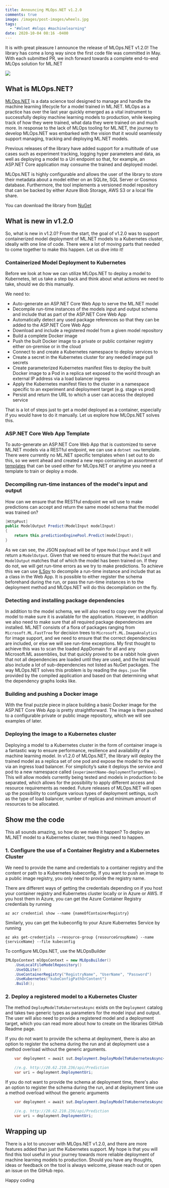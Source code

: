 ```yaml
---
title: Announcing MLOps.NET v1.2.0
comments: true
image: /images/post-images/wheels.jpg
tags:
  - "#mlnet #mlops #machinelearning"
date: 2020-10-04 08:16 -0400
---
```

It is with great pleasure I announce the release of MLOps.NET v1.2.0! The library has come a long way since the first code file was committed in May. With each submitted PR, we inch forward towards a complete end-to-end MLOps solution for ML.NET

![](/images/post-images/wheels.jpg)

## What is MLOps.NET?

[MLOps.NET](https://github.com/aslotte/MLOps.NET) is a data science tool designed to manage and handle the machine learning lifecycle for a model trained in ML.NET. MLOps as a practice has over the last year quickly emerged as a vital instrument to successfully deploy machine learning models to production, while keeping track of how they were trained, what data they were trained on and much more.
In response to the lack of MLOps tooling for ML.NET, the journey to develop MLOps.NET was embarked with the vision that it would seamlessly support managing, tracking and deploying ML.NET models.

Previous releases of the library have added support for a multitude of use cases such as experiment tracking, logging hyper parameters and data, as well as deploying a model to a Uri endpoint so that, for example, an ASP.NET Core application may consume the trained and deployed model. 

MLOps.NET is highly configurable and allows the user of the library to store their metadata about a model either on an SQLite, SQL Server or Cosmos database. Furthermore, the tool implements a versioned model repository that can be backed by either Azure Blob Storage, AWS S3 or a local file share. 

You can download the library from [NuGet](https://www.nuget.org/packages/MLOps.NET/)

## What is new in v1.2.0

So, what is new in v1.2.0? From the start, the goal of v1.2.0 was to support containerized model deployment of ML.NET models to a Kubernetes cluster, ideally with one line of code. There were a lot of moving parts that needed to come together to make this happen. Let us dive into it! 

### Containerized Model Deployment to Kubernetes

Before we look at how we can utilize MLOps.NET to deploy a model to Kubernetes, let us take a step back and think about what actions we need to take, should we do this manually.

We need to:

* Auto-generate an ASP.NET Core Web App to serve the ML.NET model
* Decompile run-time instances of the models input and output schema and include that as part of the ASP.NET Core Web App
* Automatically detect any used package references so that they can be added to the ASP.NET Core Web App
* Download and include a registered model from a given model repository
* Build a complete Docker image
* Push the built Docker image to a private or public container registry either on-premise or in the cloud
* Connect to and create a Kubernetes namespace to deploy services to
* Create a secret in the Kubernetes cluster for any needed image pull secrets
* Create parameterized Kubernetes manifest files to deploy the built Docker image to a Pod in a replica set exposed to the world through an external IP address via a load balancer ingress 
* Apply the Kubernetes manifest files to the cluster in a namespace specific to an experiment and deployment target (e.g. stage vs prod)
* Persist and return the URL to which a user can access the deployed service

That is a lot of steps just to get a model deployed as a container, especially if you would have to do it manually. Let us explore how MLOps.NET solves this.

### ASP.NET Core Web App Template

To auto-generate an ASP.NET Core Web App that is customized to serve ML.NET models via a RESTful endpoint, we can use a `dotnet new` template. There were currently no ML.NET specific templates when I set out to do this, so we went ahead and created a new repo containing an assortment of [templates](https://github.com/aslotte/ML.NET.Templates) that can be used either for MLOps.NET or anytime you need a template to train or deploy a mode. 

### Decompiling run-time instances of the model's input and output

How can we ensure that the RESTful endpoint we will use to make predictions can accept and return the same model schema that the model was trained on?

```csharp
[HttpPost]
public ModelOutput Predict(ModelInput modelInput)
{
    return this.predictionEnginePool.Predict(modelInput);
}
```

As we can see, the JSON payload will be of type `ModelInput` and it will return a `ModelOutput`. Given that we need to ensure that the `ModelInput` and `ModelOutput` matches that of which the model has been trained on. If they do not, we will get run-time errors as we try to make predictions. To achieve this we can use [ILSpy](https://github.com/icsharpcode/ILSpy) to decompile a run-time instance and include that as a class in the Web App. It is possible to either register the schema beforehand during the run, or pass the run-time instances in to the deployment method and MLOps.NET will do this decompilation on the fly.

### Detecting and installing package dependencies

In addition to the model schema, we will also need to copy over the physical model to make sure it is available for the application. However, in addition we also need to make sure that all required package dependencies are installed. ML.NET consists of a flora of packages ranging from `Microsoft.ML.FastTree` for decision trees to `Microsoft.ML.ImageAnalytics` for image support, and we need to ensure that the correct dependencies are included, or else we will see run-time exceptions. My first thought to achieve this was to scan the loaded AppDomain for all and any Microsoft.ML assemblies, but that quickly proved to be a rabbit hole given that not all dependencies are loaded until they are used, and the list would also include a lot of sub-dependencies not listed as NuGet packages. The way MLOps.NET solves this problem is by reading the `deps.json` file provided by the compiled application and based on that determining what the dependency graphs looks like.

### Building and pushing a Docker image

With the final puzzle piece in place building a basic Docker image for the ASP.NET Core Web App is pretty straightforward. The image is then pushed to a configurable private or public image repository, which we will see examples of later.

### Deploying the image to a Kubernetes cluster

Deploying a model to a Kubernetes cluster in the form of container image is a fantastic way to ensure performance, resilience and availability of a machine learning model. In v1.2.0 of MLOps.NET, the library will deploy the trained model as a replica set of one pod and expose the model to the world via an ingress load balancer. For simplicity’s sake it deploys the service and pod to a new namespace called `{experimentName-deploymentTargetName}`. This will allow models currently being tested and models in production to be separated, which allows for the possibility to apply different access and resource requirements as needed. Future releases of MLOps.NET will open up the possibility to configure various types of deployment settings, such as the type of load balancer, number of replicas and minimum amount of resources to be allocated.

## Show me the code

This all sounds amazing, so how do we make it happen? To deploy an ML.NET model to a Kubernetes cluster, two things need to happen. 

### 1. Configure the use of a Container Registry and a Kubernetes Cluster

We need to provide the name and credentials to a container registry and the content or path to a Kubernetes kubeconfig. If you want to push an image to a public image registry, you only need to provide the registry name. 

There are different ways of getting the credentials depending on if you host your container registry and Kubernetes cluster locally or in Azure or AWS. If you host them in Azure, you can get the Azure Container Registry credentials by running

```
az acr credential show --name {nameOfContainerRegistry}
```

Similarly, you can get the kubeconfig to your Azure Kubernetes Service by running

```
az aks get-credentials --resource-group {resourceGroupName} --name {serviceName} --file kubeconfig
```

To configure MLOps.NET, use the MLOpsBuilder

```csharp
IMLOpsContext mlOpsContext = new MLOpsBuilder()
    .UseLocalFileModelRepository()
    .UseSQLite()
    .UseContainerRegistry("RegistryName", "UserName", "Password")
    .UseKubernetes("kubeConfigPathOrContent")
    .Build();
```

### 2. Deploy a registered model to a Kubernetes Cluster

The method `DeployModelToKubernetesAsync` exists on the `Deployment` catalog and takes two generic types as parameters for the model input and output. The user will also need to provide a registered model and a deployment target, which you can read more about how to create on the libraries GitHub Readme page.

If you do not want to provide the schema at deployment, there is also an option to register the schema during the run and at deployment use a method overload without the generic arguments. 

```csharp
    var deployment = await sut.Deployment.DeployModelToKubernetesAsync<ModelInput,   ModelOutput>(deploymentTarget, registeredModel, "deployedBy");

    //e.g. http://20.62.210.236/api/Prediction
    var uri = deployment.DeploymentUri;
```

If you do not want to provide the schema at deployment time, there's also an option to register the schema during the run, and at deployment time use a method overload without the generic arguments 

```csharp
    var deployment = await sut.Deployment.DeployModelToKubernetesAsync(deploymentTarget, registeredModel, "deployedBy");

    //e.g. http://20.62.210.236/api/Prediction
    var uri = deployment.DeploymentUri;
```

## Wrapping up

There is a lot to uncover with MLOps.NET v1.2.0, and there are more features added than just the Kubernetes support. My hope is that you will find this tool useful in your journey towards more reliable deployment of machine learning models to production. Should you have any thoughts, ideas or feedback on the tool is always welcome, please reach out or open an issue on the GitHub repo.

Happy coding
